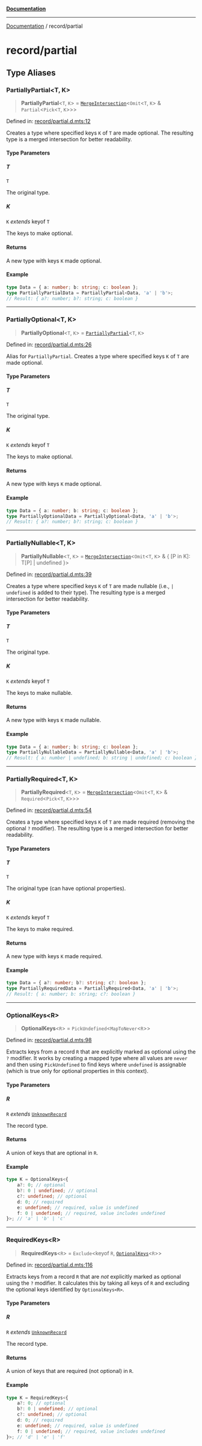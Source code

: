 [**Documentation**](../README.md)

---

[Documentation](../README.md) / record/partial

# record/partial

## Type Aliases

### PartiallyPartial\<T, K\>

> **PartiallyPartial**\<`T`, `K`\> = [`MergeIntersection`](../others/utils.md#mergeintersection)\<`Omit`\<`T`, `K`\> & `Partial`\<`Pick`\<`T`, `K`\>\>\>

Defined in: [record/partial.d.mts:12](https://github.com/noshiro-pf/ts-type-forge/blob/main/src/record/partial.d.mts#L12)

Creates a type where specified keys `K` of `T` are made optional.
The resulting type is a merged intersection for better readability.

#### Type Parameters

##### T

`T`

The original type.

##### K

`K` _extends_ keyof `T`

The keys to make optional.

#### Returns

A new type with keys `K` made optional.

#### Example

```ts
type Data = { a: number; b: string; c: boolean };
type PartiallyPartialData = PartiallyPartial<Data, 'a' | 'b'>;
// Result: { a?: number; b?: string; c: boolean }
```

---

### PartiallyOptional\<T, K\>

> **PartiallyOptional**\<`T`, `K`\> = [`PartiallyPartial`](#partiallypartial)\<`T`, `K`\>

Defined in: [record/partial.d.mts:26](https://github.com/noshiro-pf/ts-type-forge/blob/main/src/record/partial.d.mts#L26)

Alias for `PartiallyPartial`. Creates a type where specified keys `K` of `T` are made optional.

#### Type Parameters

##### T

`T`

The original type.

##### K

`K` _extends_ keyof `T`

The keys to make optional.

#### Returns

A new type with keys `K` made optional.

#### Example

```ts
type Data = { a: number; b: string; c: boolean };
type PartiallyOptionalData = PartiallyOptional<Data, 'a' | 'b'>;
// Result: { a?: number; b?: string; c: boolean }
```

---

### PartiallyNullable\<T, K\>

> **PartiallyNullable**\<`T`, `K`\> = [`MergeIntersection`](../others/utils.md#mergeintersection)\<`Omit`\<`T`, `K`\> & \{ \[P in K\]: T\[P\] \| undefined \}\>

Defined in: [record/partial.d.mts:39](https://github.com/noshiro-pf/ts-type-forge/blob/main/src/record/partial.d.mts#L39)

Creates a type where specified keys `K` of `T` are made nullable (i.e., `| undefined` is added to their type).
The resulting type is a merged intersection for better readability.

#### Type Parameters

##### T

`T`

The original type.

##### K

`K` _extends_ keyof `T`

The keys to make nullable.

#### Returns

A new type with keys `K` made nullable.

#### Example

```ts
type Data = { a: number; b: string; c: boolean };
type PartiallyNullableData = PartiallyNullable<Data, 'a' | 'b'>;
// Result: { a: number | undefined; b: string | undefined; c: boolean }
```

---

### PartiallyRequired\<T, K\>

> **PartiallyRequired**\<`T`, `K`\> = [`MergeIntersection`](../others/utils.md#mergeintersection)\<`Omit`\<`T`, `K`\> & `Required`\<`Pick`\<`T`, `K`\>\>\>

Defined in: [record/partial.d.mts:54](https://github.com/noshiro-pf/ts-type-forge/blob/main/src/record/partial.d.mts#L54)

Creates a type where specified keys `K` of `T` are made required (removing the optional `?` modifier).
The resulting type is a merged intersection for better readability.

#### Type Parameters

##### T

`T`

The original type (can have optional properties).

##### K

`K` _extends_ keyof `T`

The keys to make required.

#### Returns

A new type with keys `K` made required.

#### Example

```ts
type Data = { a?: number; b?: string; c?: boolean };
type PartiallyRequiredData = PartiallyRequired<Data, 'a' | 'b'>;
// Result: { a: number; b: string; c?: boolean }
```

---

### OptionalKeys\<R\>

> **OptionalKeys**\<`R`\> = `PickUndefined`\<`MapToNever`\<`R`\>\>

Defined in: [record/partial.d.mts:98](https://github.com/noshiro-pf/ts-type-forge/blob/main/src/record/partial.d.mts#L98)

Extracts keys from a record `R` that are explicitly marked as optional using the `?` modifier.
It works by creating a mapped type where all values are `never` and then using `PickUndefined`
to find keys where `undefined` is assignable (which is true only for optional properties in this context).

#### Type Parameters

##### R

`R` _extends_ [`UnknownRecord`](../constants/record.md#unknownrecord)

The record type.

#### Returns

A union of keys that are optional in `R`.

#### Example

```ts
type K = OptionalKeys<{
    a?: 0; // optional
    b?: 0 | undefined; // optional
    c?: undefined; // optional
    d: 0; // required
    e: undefined; // required, value is undefined
    f: 0 | undefined; // required, value includes undefined
}>; // 'a' | 'b' | 'c'
```

---

### RequiredKeys\<R\>

> **RequiredKeys**\<`R`\> = `Exclude`\<keyof `R`, [`OptionalKeys`](#optionalkeys)\<`R`\>\>

Defined in: [record/partial.d.mts:116](https://github.com/noshiro-pf/ts-type-forge/blob/main/src/record/partial.d.mts#L116)

Extracts keys from a record `R` that are _not_ explicitly marked as optional using the `?` modifier.
It calculates this by taking all keys of `R` and excluding the optional keys identified by `OptionalKeys<R>`.

#### Type Parameters

##### R

`R` _extends_ [`UnknownRecord`](../constants/record.md#unknownrecord)

The record type.

#### Returns

A union of keys that are required (not optional) in `R`.

#### Example

```ts
type K = RequiredKeys<{
    a?: 0; // optional
    b?: 0 | undefined; // optional
    c?: undefined; // optional
    d: 0; // required
    e: undefined; // required, value is undefined
    f: 0 | undefined; // required, value includes undefined
}>; // 'd' | 'e' | 'f'
```
